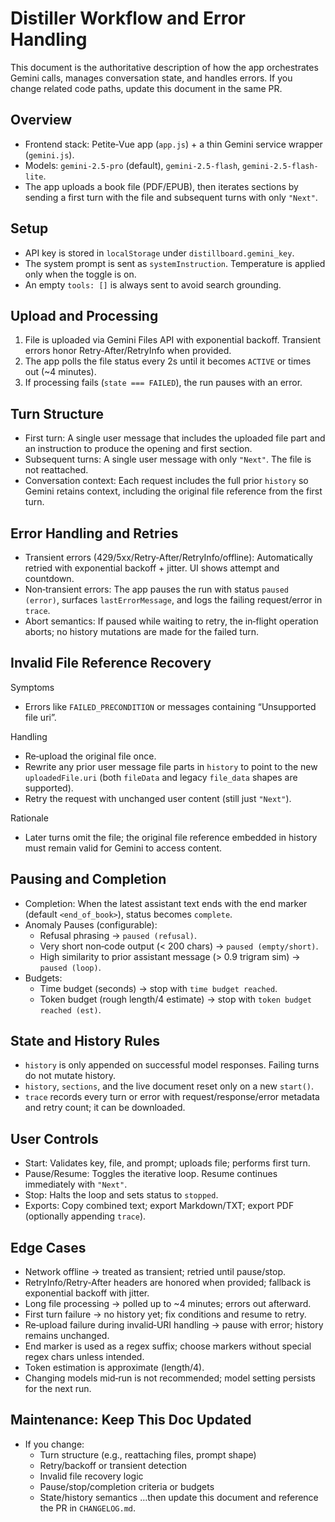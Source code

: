 # Distiller Workflow and Error Handling

This document is the authoritative description of how the app orchestrates Gemini calls, manages conversation state, and handles errors. If you change related code paths, update this document in the same PR.

## Overview

- Frontend stack: Petite‑Vue app (`app.js`) + a thin Gemini service wrapper (`gemini.js`).
- Models: `gemini-2.5-pro` (default), `gemini-2.5-flash`, `gemini-2.5-flash-lite`.
- The app uploads a book file (PDF/EPUB), then iterates sections by sending a first turn with the file and subsequent turns with only `"Next"`.

## Setup

- API key is stored in `localStorage` under `distillboard.gemini_key`.
- The system prompt is sent as `systemInstruction`. Temperature is applied only when the toggle is on.
- An empty `tools: []` is always sent to avoid search grounding.

## Upload and Processing

1) File is uploaded via Gemini Files API with exponential backoff. Transient errors honor Retry‑After/RetryInfo when provided.
2) The app polls the file status every 2s until it becomes `ACTIVE` or times out (~4 minutes).
3) If processing fails (`state === FAILED`), the run pauses with an error.

## Turn Structure

- First turn: A single user message that includes the uploaded file part and an instruction to produce the opening and first section.
- Subsequent turns: A single user message with only `"Next"`. The file is not reattached.
- Conversation context: Each request includes the full prior `history` so Gemini retains context, including the original file reference from the first turn.

## Error Handling and Retries

- Transient errors (429/5xx/Retry‑After/RetryInfo/offline): Automatically retried with exponential backoff + jitter. UI shows attempt and countdown.
- Non‑transient errors: The app pauses the run with status `paused (error)`, surfaces `lastErrorMessage`, and logs the failing request/error in `trace`.
- Abort semantics: If paused while waiting to retry, the in‑flight operation aborts; no history mutations are made for the failed turn.

## Invalid File Reference Recovery

Symptoms
- Errors like `FAILED_PRECONDITION` or messages containing “Unsupported file uri”.

Handling
- Re‑upload the original file once.
- Rewrite any prior user message file parts in `history` to point to the new `uploadedFile.uri` (both `fileData` and legacy `file_data` shapes are supported).
- Retry the request with unchanged user content (still just `"Next"`).

Rationale
- Later turns omit the file; the original file reference embedded in history must remain valid for Gemini to access content.

## Pausing and Completion

- Completion: When the latest assistant text ends with the end marker (default `<end_of_book>`), status becomes `complete`.
- Anomaly Pauses (configurable):
  - Refusal phrasing → `paused (refusal)`.
  - Very short non‑code output (< 200 chars) → `paused (empty/short)`.
  - High similarity to prior assistant message (> 0.9 trigram sim) → `paused (loop)`.
- Budgets:
  - Time budget (seconds) → stop with `time budget reached`.
  - Token budget (rough length/4 estimate) → stop with `token budget reached (est)`.

## State and History Rules

- `history` is only appended on successful model responses. Failing turns do not mutate history.
- `history`, `sections`, and the live document reset only on a new `start()`.
- `trace` records every turn or error with request/response/error metadata and retry count; it can be downloaded.

## User Controls

- Start: Validates key, file, and prompt; uploads file; performs first turn.
- Pause/Resume: Toggles the iterative loop. Resume continues immediately with `"Next"`.
- Stop: Halts the loop and sets status to `stopped`.
- Exports: Copy combined text; export Markdown/TXT; export PDF (optionally appending `trace`).

## Edge Cases

- Network offline → treated as transient; retried until pause/stop.
- RetryInfo/Retry‑After headers are honored when provided; fallback is exponential backoff with jitter.
- Long file processing → polled up to ~4 minutes; errors out afterward.
- First turn failure → no history yet; fix conditions and resume to retry.
- Re‑upload failure during invalid‑URI handling → pause with error; history remains unchanged.
- End marker is used as a regex suffix; choose markers without special regex chars unless intended.
- Token estimation is approximate (length/4).
- Changing models mid‑run is not recommended; model setting persists for the next run.

## Maintenance: Keep This Doc Updated

- If you change:
  - Turn structure (e.g., reattaching files, prompt shape)
  - Retry/backoff or transient detection
  - Invalid file recovery logic
  - Pause/stop/completion criteria or budgets
  - State/history semantics
  …then update this document and reference the PR in `CHANGELOG.md`.

